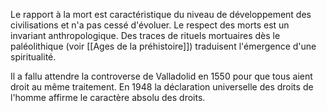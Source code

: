 Le rapport à la mort est caractéristique du niveau de développement des civilisations et n'a pas cessé d'évoluer. Le respect des morts est un invariant anthropologique. Des traces de rituels mortuaires dès le paléolithique (voir [[Ages de la préhistoire]]) traduisent l'émergence d'une spiritualité.

Il a fallu attendre la controverse de Valladolid en 1550 pour que tous aient droit au même traitement. En 1948 la déclaration universelle des droits de l'homme affirme le caractère absolu des droits.